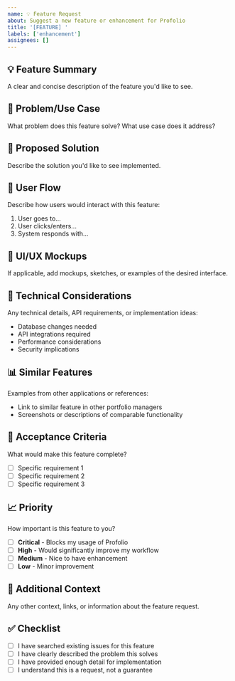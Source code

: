 ```yaml
---
name: 💡 Feature Request
about: Suggest a new feature or enhancement for Profolio
title: '[FEATURE] '
labels: ['enhancement']
assignees: []
---
```


## 💡 **Feature Summary**
A clear and concise description of the feature you'd like to see.

## 🎯 **Problem/Use Case**
What problem does this feature solve? What use case does it address?

## 💭 **Proposed Solution**
Describe the solution you'd like to see implemented.

## 🔄 **User Flow**
Describe how users would interact with this feature:
1. User goes to...
2. User clicks/enters...
3. System responds with...

## 🎨 **UI/UX Mockups**
If applicable, add mockups, sketches, or examples of the desired interface.

## 🔧 **Technical Considerations**
Any technical details, API requirements, or implementation ideas:
- Database changes needed
- API integrations required
- Performance considerations
- Security implications

## 📊 **Similar Features**
Examples from other applications or references:
- Link to similar feature in other portfolio managers
- Screenshots or descriptions of comparable functionality

## 🎯 **Acceptance Criteria**
What would make this feature complete?
- [ ] Specific requirement 1
- [ ] Specific requirement 2
- [ ] Specific requirement 3

## 📈 **Priority**
How important is this feature to you?
- [ ] **Critical** - Blocks my usage of Profolio
- [ ] **High** - Would significantly improve my workflow
- [ ] **Medium** - Nice to have enhancement
- [ ] **Low** - Minor improvement

## 🔗 **Additional Context**
Any other context, links, or information about the feature request.

## ✅ **Checklist**
- [ ] I have searched existing issues for this feature
- [ ] I have clearly described the problem this solves
- [ ] I have provided enough detail for implementation
- [ ] I understand this is a request, not a guarantee 